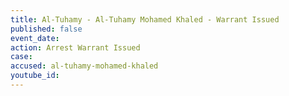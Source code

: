 ```yaml
---
title: Al-Tuhamy - Al-Tuhamy Mohamed Khaled - Warrant Issued
published: false
event_date:
action: Arrest Warrant Issued
case:
accused: al-tuhamy-mohamed-khaled
youtube_id:
---
```



